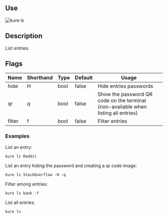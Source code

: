 ## Use

![kure ls](https://user-images.githubusercontent.com/51374959/98058909-9d33b680-1e24-11eb-92ca-8221561310d2.png)

## Description

List entries.

## Flags 

|  Name     | Shorthand |     Type      |    Default    |                                     Usage                                            |
|-----------|-----------|---------------|---------------|--------------------------------------------------------------------------------------|
| hide      | H         | bool          | false         | Hide entries passwords                                                               |
| qr        | q         | bool          | false         | Show the password QR code on the terminal (non-available when listing all entries)   |
| filter    | f         | bool          | false         | Filter entries                                                                       |


### Examples

List an entry:
```
kure ls Reddit
```

List an entry hiding the password and creating a qr code image:
```
kure ls StackOverflow -H -q
```

Filter among entries:
```
kure ls bank -f
```

List all entries:
```
kure ls
```